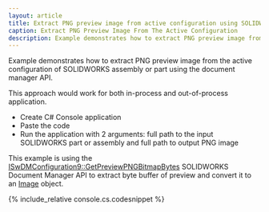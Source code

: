 ```yaml
---
layout: article
title: Extract PNG preview image from active configuration using SOLIDWORKS Document Manager API
caption: Extract PNG Preview Image From The Active Configuration
description: Example demonstrates how to extract PNG preview image from the active configuration of SOLIDWORKS assembly or part using the document manager API.
---
```

Example demonstrates how to extract PNG preview image from the active configuration of SOLIDWORKS assembly or part using the document manager API.

This approach would work for both in-process and out-of-process application.

* Create C# Console application
* Paste the code
* Run the application with 2 arguments: full path to the input SOLIDWORKS part or assembly and full path to output PNG image

This example is using the [ISwDMConfiguration9::GetPreviewPNGBitmapBytes](http://help.solidworks.com/2018/english/api/swdocmgrapi/solidworks.interop.swdocumentmgr~solidworks.interop.swdocumentmgr.iswdmconfiguration9~getpreviewpngbitmapbytes.html) SOLIDWORKS Document Manager API to extract byte buffer of preview and convert it to an [Image](https://docs.microsoft.com/en-us/dotnet/api/system.drawing.image?view=netframework-4.7.2) object.

{% include_relative console.cs.codesnippet %}
